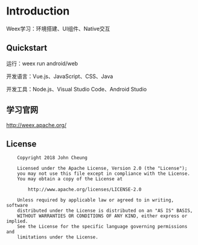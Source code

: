 # Introduction

Weex学习：环境搭建、UI组件、Native交互

## Quickstart

运行：weex run android/web

开发语言：Vue.js、JavaScript、CSS、Java

开发工具：Node.js、Visual Studio Code、Android Studio

## 学习官网

http://weex.apache.org/

## License

		Copyright 2018 John Cheung

		Licensed under the Apache License, Version 2.0 (the "License");
		you may not use this file except in compliance with the License.
		You may obtain a copy of the License at

			http://www.apache.org/licenses/LICENSE-2.0

		Unless required by applicable law or agreed to in writing, software
		distributed under the License is distributed on an "AS IS" BASIS,
		WITHOUT WARRANTIES OR CONDITIONS OF ANY KIND, either express or implied.
		See the License for the specific language governing permissions and
		limitations under the License.
